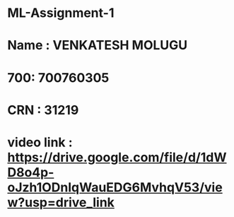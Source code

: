 # ML-Assignment-1
# Name : VENKATESH MOLUGU
# 700: 700760305
# CRN : 31219
# video link : https://drive.google.com/file/d/1dWD8o4p-oJzh1ODnlqWauEDG6MvhqV53/view?usp=drive_link
